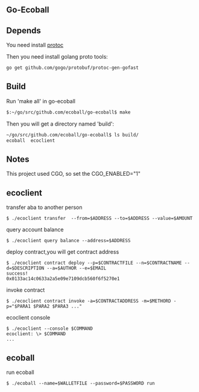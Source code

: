 Go-Ecoball
-------

## Depends
You need install [protoc](https://github.com/google/protobuf/blob/master/src/README.md) 

Then you need install golang proto tools:
```bash
go get github.com/gogo/protobuf/protoc-gen-gofast
```

## Build
Run 'make all' in go-ecoball
```bash
$:~/go/src/github.com/ecoball/go-ecoball$ make
```
Then you will get a directory named 'build':
```bash
~/go/src/github.com/ecoball/go-ecoball$ ls build/
ecoball  ecoclient
```

## Notes
This project used CGO, so set the CGO_ENABLED="1"

## ecoclient
transfer aba  to another person
```
$ ./ecoclient transfer  --from=$ADDRESS --to=$ADDRESS --value=$AMOUNT
```

query account balance
```
$ ./ecoclient query balance --address=$ADDRESS
```

deploy contract,you will get contract address
```
$ ./ecoclient contract deploy --p=$CONTRACTFILE --n=$CONTRACTNAME --d=$DESCRIPTION --a=$AUTHOR --e=$EMAIL
success!
0x0133ac14c0633a2a5e09e7109dcb560f6f5270e1
```

invoke contract
```
$ ./ecoclient contract invoke -a=$CONTRACTADDRESS -m=$METHORD -p="$PARA1 $PARA2 $PARA3 ..."
```

ecoclient console
```
$ ./ecoclient --console $COMMAND
ecoclient: \> $COMMAND
...
```
## ecoball
run ecoball

```
$ ./ecoball --name=$WALLETFILE --password=$PASSWORD run
```

